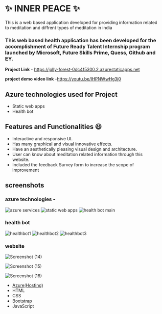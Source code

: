 # ✨  INNER PEACE ✨

This is a web based application developed for providing information related to meditation and diffrent types of meditation  in india

### This web based health application has been developed for the accomplishment of Future Ready Talent Internship program launched by Microsoft, Future Skills Prime, Quess, Github and EY.


**Project Link** - https://jolly-forest-0dc4f5300.2.azurestaticapps.net

**project demo video link** -https://youtu.be/IHPNWwHg3j0 

## Azure technologies used for Project

- Static web apps
- Health bot

## Features and Functionalities 😃

- Interactive and responsive UI.
- Has many graphical and visual innovative effects.
- Have an aesthetically pleasing visual design and architecture.
- User can know about meditation related information through this website.
- Included the feedback Survey form to increase the scope of improvement 

## screenshots




### azure technologies -
![azure services](https://user-images.githubusercontent.com/115984065/218024293-3c852302-fd68-4bf5-9df4-b1cccb093fff.jpg)
![static web apps](https://user-images.githubusercontent.com/115984065/218024394-74c7aaed-ca16-407b-b54d-a4b9d4713313.jpg)
![health bot main](https://user-images.githubusercontent.com/115984065/218025598-b571d832-3715-495b-a08e-532cae2b5716.jpg)



### health bot
![healthbot1](https://user-images.githubusercontent.com/115984065/218024532-ad74d04b-296d-464f-9103-143c04ee194b.jpg)
![healthbot2](https://user-images.githubusercontent.com/115984065/218024542-b0cbac4e-47e9-400c-89f7-8100237bd1e7.jpg)
![healthbot3](https://user-images.githubusercontent.com/115984065/218024553-0cebd570-d3f2-4bb2-9da4-97d90d7a22bb.jpg)


### website
![Screenshot (14)](https://user-images.githubusercontent.com/115984065/218142400-921ce599-2f51-498e-b8d4-b646785ebb72.png)

![Screenshot (15)](https://user-images.githubusercontent.com/115984065/218142439-bb085ab3-5a35-4df8-902f-d1f427754fe9.png)

![Screenshot (16)](https://user-images.githubusercontent.com/115984065/218142487-1730298d-acf0-413f-9416-fa4799b9b751.png)








- [Azure(Hosting)](https://azure.microsoft.com/en-in/features/azure-portal/)
- HTML
- CSS
- Bootstrap
- JavaScript
